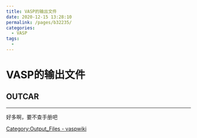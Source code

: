 ```yaml
---
title: VASP的输出文件
date: 2020-12-15 13:28:10
permalink: /pages/b32235/
categories: 
  - VASP
tags: 
  - 
---
```


# VASP的输出文件

## OUTCAR





---

好多啊，要不查手册吧

[Category:Output_Files - vaspwiki](https://www.vasp.at/wiki/index.php/Category:Output_Files)